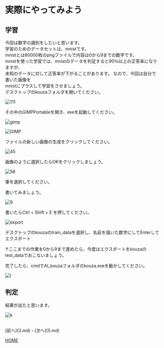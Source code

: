 # 実際にやってみよう

## 学習
今回は数字の識別をしたいと思います。  
学習のためのデータセットは、mnistです。  
mnistとは60000枚のpngファイルで内容は0から9までの数字です。  
mnistを使った学習では、mnistのデータを判定すると90％以上の正答率になりますが、  
未知のデータに対して正答率が下がることがあります。
なので、今回は自分で書いた画像を  
mnistにプラスして学習をさせましょう。  
デスクトップのkouzaフォルダを開いてください。  

![111](kouza_foruda.png)  

その中のGIMPPortableを開き、exeを起動してください。  

![gimp](GIMP_EXE.png)  

![GIMP](GIM.png)  

ファイルの新しい画像の生成をクリックしてください。  

![45](settei.png)  

画像のように選択したらOKをクリックしましょう。  

![56](settei_hude.png)  

筆を選択してください。  

書いてみましょう。  

![9](settei_kaku.png)  

書いたらCtrl + Shift + E を押してください。  

![export](settei_export.png)  

デスクトップのkouzaのtrain_dataを選択し、名前を描いた数字にしてEnterしてエクスポート  

↑ここまでの作業を0から9まで進めたら、今度はエクスポートをkouzaのtest_dataでおこないましょう。  

完了したら、cmdでAI_kouzaフォルダのkouza.exeを動かしてください。  

![l](jikkou.png)  

## 判定
結果が出たと思います。  

![k](kekka.png)  




<br>
[前へ](3.md)・[次へ](5.md)

[HOME](index.md)

